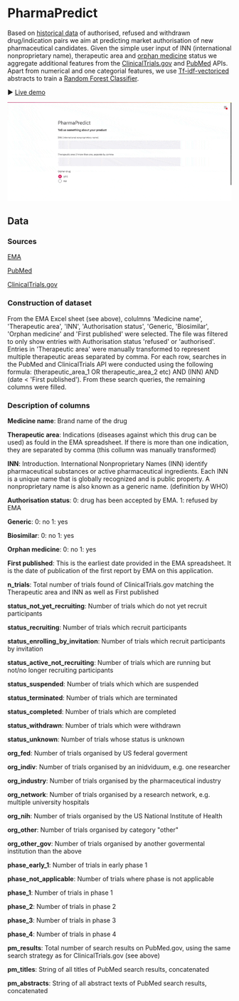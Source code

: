 # PharmaPredict
Based on [historical data](https://www.ema.europa.eu/en/medicines/download-medicine-data) of authorised, refused and withdrawn drug/indication pairs we aim at predicting market authorisation of new pharmaceutical candidates. Given the simple user input of INN (international nonproprietary name), therapeutic area and [orphan medicine](https://en.wikipedia.org/wiki/Orphan_drug) status we aggregate additional features from the [ClinicalTrials.gov](https://clinicaltrials.gov/api/) and [PubMed](https://www.ncbi.nlm.nih.gov/home/develop/api/) APIs. Apart from numerical and one categorial features, we use [Tf-idf-vectoriced](https://scikit-learn.org/stable/modules/feature_extraction.html#tfidf-term-weighting) abstracts to train a [Random Forest Classifier](https://scikit-learn.org/stable/modules/ensemble.html#random-forests).

▶ [Live demo](https://pharmapredict.herokuapp.com/)

![](demo.gif)

## Data
### Sources
[EMA](https://www.ema.europa.eu/en/medicines/download-medicine-data)

[PubMed](https://pubmed.ncbi.nlm.nih.gov/)

[ClinicalTrials.gov](https://clinicaltrials.gov/)

### Construction of dataset
From the EMA Excel sheet (see above), colulmns 'Medicine name', 'Therapeutic area', 'INN', 'Authorisation status', 'Generic, 'Biosimilar', 'Orphan medicine' and 'First published' were selected. The file was filtered to only show entries with Authorisation status 'refused' or 'authorised'.
Entries in 'Therapeutic area' were manually transformed to represent multiple therapeutic areas separated by comma.
For each row, searches in the PubMed and ClinicalTrials API were conducted using the following formula: (therapeutic_area_1 OR therapeutic_area_2 etc) AND (INN) AND (date < 'First published'). From these search queries, the remaining columns were filled.


### Description of columns
**Medicine name**: Brand name of the drug

**Therapeutic area**: Indications (diseases against which this drug can be used) as fould in the EMA spreadsheet. If there is more than one indication, they are separated by comma (this collumn was manually transformed) 

**INN**: Introduction. International Nonproprietary Names (INN) identify pharmaceutical substances or active pharmaceutical ingredients. Each INN is a unique name that is globally recognized and is public property. A nonproprietary name is also known as a generic name. (definition by WHO)

**Authorisation status**: 0: drug has been accepted by EMA. 1: refused by EMA

**Generic**: 0: no 1: yes

**Biosimilar**: 0: no 1: yes

**Orphan medicine**: 0: no 1: yes

**First published**: This is the earliest date provided in the EMA spreadsheet. It is the date of publication of the first report by EMA on this application.

**n_trials**: Total number of trials found of ClinicalTrials.gov matching the Therapeutic area and INN as well as First published

**status_not_yet_recruiting**: Number of trials which do not yet recruit participants

**status_recruiting**: Number of trials which recruit participants

**status_enrolling_by_invitation**: Number of trials which recruit participants by invitation

**status_active_not_recruiting**: Number of trials which are running but not/no longer recruiting participants

**status_suspended**: Number of trials which which are suspended

**status_terminated**: Number of trials which are terminated

**status_completed**: Number of trials which are completed

**status_withdrawn**: Number of trials which were withdrawn

**status_unknown**: Number of trials whose status is unknown

**org_fed**: Number of trials organised by US federal goverment

**org_indiv**: Number of trials organised by an inidviduum, e.g. one researcher

**org_industry**: Number of trials organised by the pharmaceutical industry

**org_network**: Number of trials organised by a research network, e.g. multiple university hospitals

**org_nih**: Number of trials organised by the US National Institute of Health

**org_other**: Number of trials organised by category "other"

**org_other_gov**: Number of trials organised by another govermental institution than the above

**phase_early_1**: Number of trials in early phase 1

**phase_not_applicable**: Number of trials where phase is not applicable

**phase_1**: Number of trials in phase 1

**phase_2**: Number of trials in phase 2

**phase_3**: Number of trials in phase 3

**phase_4**: Number of trials in phase 4

**pm_results**: Total number of search results on PubMed.gov, using the same search strategy as for ClinicalTrials.gov (see above)

**pm_titles**: String of all titles of PubMed search results, concatenated

**pm_abstracts**: String of all abstract texts of PubMed search results, concatenated
